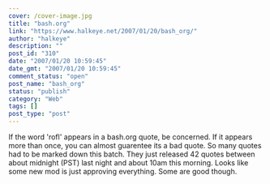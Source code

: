 ```yaml
---
cover: /cover-image.jpg
title: "bash.org"
link: "https://www.halkeye.net/2007/01/20/bash_org/"
author: "halkeye"
description: ""
post_id: "310"
date: "2007/01/20 10:59:45"
date_gmt: "2007/01/20 10:59:45"
comment_status: "open"
post_name: "bash_org"
status: "publish"
category: "Web"
tags: []
post_type: "post"
---
```


If the word 'rofl' appears in a bash.org quote, be concerned. If it appears more than once, you can almost guarentee its a bad quote. So many quotes had to be marked down this batch. They just released 42 quotes between about midnight (PST) last night and about 10am this morning. Looks like some new mod is just approving everything. Some are good though.